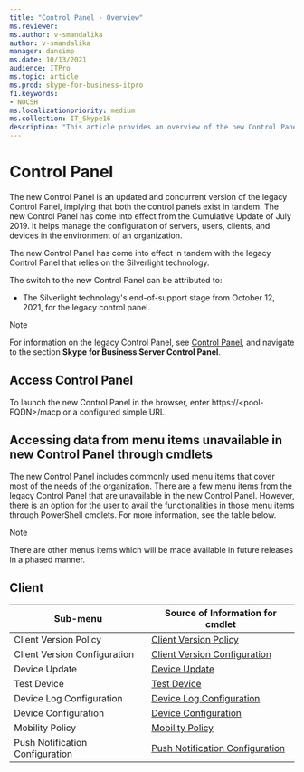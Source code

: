 ```yaml
---
title: "Control Panel - Overview"
ms.reviewer: 
ms.author: v-smandalika
author: v-smandalika
manager: dansimp
ms.date: 10/13/2021
audience: ITPro
ms.topic: article
ms.prod: skype-for-business-itpro
f1.keywords:
- NOCSH
ms.localizationpriority: medium
ms.collection: IT_Skype16
description: "This article provides an overview of the new Control Panel."
---
```


# Control Panel

The new Control Panel is an updated and concurrent version of the legacy Control Panel, implying that both the control panels exist in tandem. The new Control Panel has come into effect from the Cumulative Update of July 2019. It helps manage the configuration of servers, users, clients, and devices in the environment of an organization.

The new Control Panel has come into effect in tandem with the legacy Control Panel that relies on the Silverlight technology.

The switch to the new Control Panel can be attributed to:

- The Silverlight technology's end-of-support stage from October 12, 2021, for the legacy control panel.

> [!NOTE]
> For information on the legacy Control Panel, see [Control Panel](../SfbServer/management-tools/install-and-open-administrative-tools.md), and navigate to the section **Skype for Business Server Control Panel**.

## Access Control Panel

To launch the new Control Panel in the browser, enter https://&lt;pool-FQDN&gt;/macp or a configured simple URL.

## Accessing data from menu items unavailable in new Control Panel through cmdlets

The new Control Panel includes commonly used menu items that cover most of the needs of the organization. There are a few menu items from the legacy Control Panel that are unavailable in the new Control Panel. However, there is an option for the user to avail the functionalities in those menu items through PowerShell cmdlets. For more information, see the table below.

> [!NOTE]
> There are other menus items which will be made available in future releases in a phased manner. 

## Client

|Sub-menu  |Source of Information for cmdlet  |
|---------|---------|
|Client Version Policy         |    [Client Version Policy](use-powershell-client-tab.md#client-version-policy)     |
|Client Version Configuration      |  [Client Version Configuration](use-powershell-client-tab.md#client-version-configuration)       |
|Device Update    | [Device Update](use-powershell-client-tab.md#device-update)        |
|Test Device     | [Test Device](use-powershell-client-tab.md#test-device)        |
|Device Log Configuration         |    [Device Log Configuration](use-powershell-client-tab.md#device-log-configuration)     |
|Device Configuration         |    [Device Configuration](use-powershell-client-tab.md#device-configuration)     |
|Mobility Policy         |    [Mobility Policy](use-powershell-client-tab.md#mobility-policy)     |
|Push Notification Configuration         |    [Push Notification Configuration](use-powershell-client-tab.md#push-notification-configuration)     |
